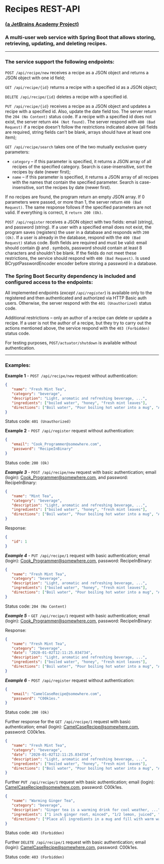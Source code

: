 # Recipes REST-API

### <a href="https://hyperskill.org/projects/180" target="_blank">(a JetBrains Academy Project)</a>
### A multi-user web service with Spring Boot that allows storing, retrieving, updating, and deleting recipes.

--------------------------------------------------------------------------------------------------------------

### The service support the following endpoints:

`POST /api/recipe/new` receives a recipe as a JSON object and returns a JSON object with one id field;

`GET /api/recipe/{id}` returns a recipe with a specified id as a JSON object;

`DELETE /api/recipe/{id}` deletes a recipe with a specified id.

`PUT /api/recipe/{id}` receives a recipe as a JSON object and updates a recipe with a specified id. Also, update the date field too. The server return the `204 (No Content)` status code. If a recipe with a specified id does not exist, the server return `404 (Not found)`. The server respond with `400 (Bad Request)` if a recipe doesn't follow the restrictions indicated above (all fields are required, string fields can't be blank, arrays should have at least one item);

`GET /api/recipe/search` takes one of the two mutually exclusive query parameters:

* `category` – if this parameter is specified, it returns a JSON array of all recipes of the specified category. Search is case-insensitive, sort the recipes by date (newer first);
* `name` – if this parameter is specified, it returns a JSON array of all recipes with the names that contain the specified parameter. Search is case-insensitive, sort the recipes by date (newer first).

If no recipes are found, the program return an empty JSON array. If 0 parameters were passed, or more than 1, the server return `400 (Bad Request)`. The same response follows if the specified parameters are not valid. If everything is correct, it `return 200 (Ok)`.

`POST /api/register` receives a JSON object with two fields: email (string), and password (string). If a user with a specified email does not exist, the program saves (registers) the user in a database and responds with `200 (Ok)`. If a user is already in the database, respond with the `400 (Bad Request)` status code. Both fields are required and must be valid: email should contain @ and . symbols, password should contain at least 8 characters and shouldn't be blank. If the fields do not meet these restrictions, the service should respond with `400 (Bad Request)`. Is used BCryptPasswordEncoder encoder before storing a password in a database.


### The Spring Boot Security dependency is included and configured access to the endpoints:

All implemented endpoints (*except `/api/register`*) is available only to the registered and then authenticated and authorized via HTTP Basic auth users. Otherwise, the server respond with the `401 (Unauthorized)` status code.

Additional restrictions – only an author of a recipe can delete or update a recipe. If a user is not the author of a recipe, but they try to carry out the actions mentioned above, the service respond with the `403 (Forbidden)` status code.

For testing purposes, `POST/actuator/shutdown` is available without authentication.

--------------------------------------------------------------------------------------------------------------

### Examples:

**Example 1** - `POST /api/recipe/new` request without authentication:

```json
{
   "name": "Fresh Mint Tea",
   "category": "beverage",
   "description": "Light, aromatic and refreshing beverage, ...",
   "ingredients": ["boiled water", "honey", "fresh mint leaves"],
   "directions": ["Boil water", "Pour boiling hot water into a mug", "Add fresh mint leaves", "Mix and let the mint leaves seep for 3-5 minutes", "Add honey and mix again"]
}
```

Status code: `401 (Unauthorized)`


**Example 2** - `POST /api/register` request without authentication:

```json
{
   "email": "Cook_Programmer@somewhere.com",
   "password": "RecipeInBinary"
}
```

Status code: `200 (Ok)`


***Example 3*** - `POST /api/recipe/new` request with basic authentication; email (login): Cook_Programmer@somewhere.com, and password: RecipeInBinary:

```json
{
   "name": "Mint Tea",
   "category": "beverage",
   "description": "Light, aromatic and refreshing beverage, ...",
   "ingredients": ["boiled water", "honey", "fresh mint leaves"],
   "directions": ["Boil water", "Pour boiling hot water into a mug", "Add fresh mint leaves", "Mix and let the mint leaves seep for 3-5 minutes", "Add honey and mix again"]
}
````

Response:

```json
{
   "id": 1
}
```

***Example 4*** - `PUT /api/recipe/1` request with basic authentication; email (login): Cook_Programmer@somewhere.com, password: RecipeInBinary:

```json
{
   "name": "Fresh Mint Tea",
   "category": "beverage",
   "description": "Light, aromatic and refreshing beverage, ...",
   "ingredients": ["boiled water", "honey", "fresh mint leaves"],
   "directions": ["Boil water", "Pour boiling hot water into a mug", "Add fresh mint leaves", "Mix and let the mint leaves seep for 3-5 minutes", "Add honey and mix again"]
}
```

Status code: `204 (No Content)`

***Example 5*** - `GET /api/recipe/1` request with basic authentication; email (login): Cook_Programmer@somewhere.com, password: RecipeInBinary:

Response:

```json
{
   "name": "Fresh Mint Tea",
   "category": "beverage",
   "date": "2020-01-02T12:11:25.034734",
   "description": "Light, aromatic and refreshing beverage, ...",
   "ingredients": ["boiled water", "honey", "fresh mint leaves"],
   "directions": ["Boil water", "Pour boiling hot water into a mug", "Add fresh mint leaves", "Mix and let the mint leaves seep for 3-5 minutes", "Add honey and mix again"]
}
```

***Example 6*** - `POST /api/register` request without authentication:

```json
{
   "email": "CamelCaseRecipe@somewhere.com",
   "password": "C00k1es."
}
```

Status code: `200 (Ok)`

Further response for the `GET /api/recipe/1` request with basic authentication; email (login): CamelCaseRecipe@somewhere.com, password: C00k1es.

```json
{
   "name": "Fresh Mint Tea",
   "category": "beverage",
   "date": "2020-01-02T12:11:25.034734",
   "description": "Light, aromatic and refreshing beverage, ...",
   "ingredients": ["boiled water", "honey", "fresh mint leaves"],
   "directions": ["Boil water", "Pour boiling hot water into a mug", "Add fresh mint leaves", "Mix and let the mint leaves seep for 3-5 minutes", "Add honey and mix again"]
}
```

Further `PUT /api/recipe/1` request with basic authentication; email (login): CamelCaseRecipe@somewhere.com, password: C00k1es.

```json
{
   "name": "Warming Ginger Tea",
   "category": "beverage",
   "description": "Ginger tea is a warming drink for cool weather, ...",
   "ingredients": ["1 inch ginger root, minced", "1/2 lemon, juiced", "1/2 teaspoon manuka honey"],
   "directions": ["Place all ingredients in a mug and fill with warm water (not too hot so you keep the beneficial honey compounds in tact)", "Steep for 5-10 minutes", "Drink and enjoy"]
}
```

Status code: `403 (Forbidden)`

Further `DELETE /api/recipe/1` request with basic authentication; email (login): CamelCaseRecipe@somewhere.com, password: C00k1es.

Status code: `403 (Forbidden)`
